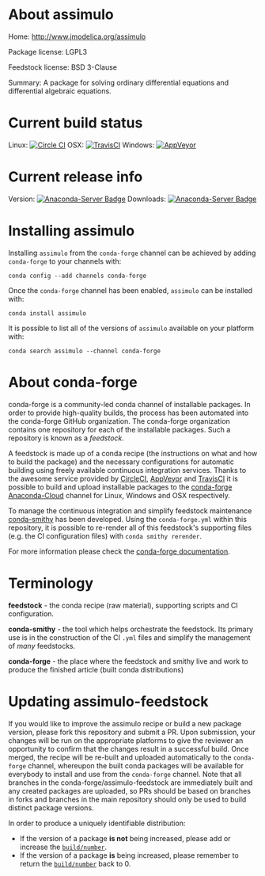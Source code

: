 About assimulo
==============

Home: http://www.jmodelica.org/assimulo

Package license: LGPL3

Feedstock license: BSD 3-Clause

Summary: A package for solving ordinary differential equations and differential algebraic equations.



Current build status
====================

Linux: [![Circle CI](https://circleci.com/gh/conda-forge/assimulo-feedstock-jschueller-feedstock.svg?style=shield)](https://circleci.com/gh/conda-forge/assimulo-feedstock)
OSX: [![TravisCI](https://travis-ci.org/conda-forge/assimulo-feedstock.svg?branch=master)](https://travis-ci.org/conda-forge/assimulo-feedstock)
Windows: [![AppVeyor](https://ci.appveyor.com/api/projects/status/github/conda-forge/assimulo-feedstock?svg=True)](https://ci.appveyor.com/project/conda-forge/assimulo-feedstock/branch/master)

Current release info
====================
Version: [![Anaconda-Server Badge](https://anaconda.org/conda-forge/assimulo/badges/version.svg)](https://anaconda.org/conda-forge/assimulo)
Downloads: [![Anaconda-Server Badge](https://anaconda.org/conda-forge/assimulo/badges/downloads.svg)](https://anaconda.org/conda-forge/assimulo)

Installing assimulo
===================

Installing `assimulo` from the `conda-forge` channel can be achieved by adding `conda-forge` to your channels with:

```
conda config --add channels conda-forge
```

Once the `conda-forge` channel has been enabled, `assimulo` can be installed with:

```
conda install assimulo
```

It is possible to list all of the versions of `assimulo` available on your platform with:

```
conda search assimulo --channel conda-forge
```


About conda-forge
=================

conda-forge is a community-led conda channel of installable packages.
In order to provide high-quality builds, the process has been automated into the
conda-forge GitHub organization. The conda-forge organization contains one repository
for each of the installable packages. Such a repository is known as a *feedstock*.

A feedstock is made up of a conda recipe (the instructions on what and how to build
the package) and the necessary configurations for automatic building using freely
available continuous integration services. Thanks to the awesome service provided by
[CircleCI](https://circleci.com/), [AppVeyor](http://www.appveyor.com/)
and [TravisCI](https://travis-ci.org/) it is possible to build and upload installable
packages to the [conda-forge](https://anaconda.org/conda-forge)
[Anaconda-Cloud](http://docs.anaconda.org/) channel for Linux, Windows and OSX respectively.

To manage the continuous integration and simplify feedstock maintenance
[conda-smithy](http://github.com/conda-forge/conda-smithy) has been developed.
Using the ``conda-forge.yml`` within this repository, it is possible to re-render all of
this feedstock's supporting files (e.g. the CI configuration files) with ``conda smithy rerender``.

For more information please check the [conda-forge documentation](https://conda-forge.org/docs/).

Terminology
===========

**feedstock** - the conda recipe (raw material), supporting scripts and CI configuration.

**conda-smithy** - the tool which helps orchestrate the feedstock.
                   Its primary use is in the construction of the CI ``.yml`` files
                   and simplify the management of *many* feedstocks.

**conda-forge** - the place where the feedstock and smithy live and work to
                  produce the finished article (built conda distributions)


Updating assimulo-feedstock
===========================

If you would like to improve the assimulo recipe or build a new
package version, please fork this repository and submit a PR. Upon submission,
your changes will be run on the appropriate platforms to give the reviewer an
opportunity to confirm that the changes result in a successful build. Once
merged, the recipe will be re-built and uploaded automatically to the
`conda-forge` channel, whereupon the built conda packages will be available for
everybody to install and use from the `conda-forge` channel.
Note that all branches in the conda-forge/assimulo-feedstock are
immediately built and any created packages are uploaded, so PRs should be based
on branches in forks and branches in the main repository should only be used to
build distinct package versions.

In order to produce a uniquely identifiable distribution:
 * If the version of a package **is not** being increased, please add or increase
   the [``build/number``](http://conda.pydata.org/docs/building/meta-yaml.html#build-number-and-string).
 * If the version of a package **is** being increased, please remember to return
   the [``build/number``](http://conda.pydata.org/docs/building/meta-yaml.html#build-number-and-string)
   back to 0.
